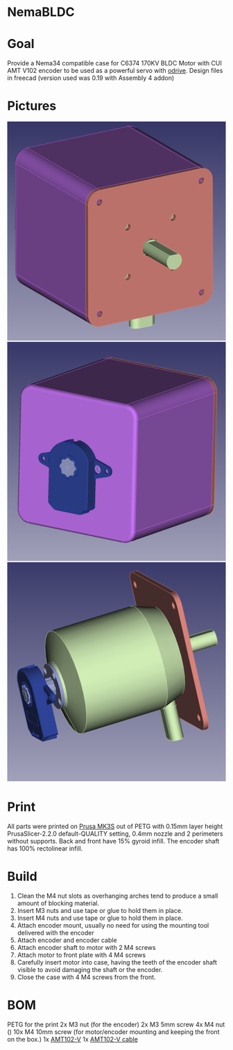 # NemaBLDC

# Goal

Provide a Nema34 compatible case for C6374 170KV BLDC Motor with CUI AMT V102 encoder to be used as a powerful servo with [odrive](https://odriverobotics.com/).
Design files in freecad (version used was 0.19 with Assembly 4 addon)

# Pictures 

![](images/front_left.png?raw=true)
![](images/backside_left.png?raw=true)
![](images/assembly_without_backside_housing.png?raw=true)

# Print

All parts were printed on [Prusa MK3S](https://www.prusa3d.com/) out of PETG with 0.15mm layer height PrusaSlicer-2.2.0 default-QUALITY setting, 0.4mm nozzle and 2 perimeters without supports.
Back and front have 15% gyroid infill.
The encoder shaft has 100% rectolinear infill.

# Build

1. Clean the M4 nut slots as overhanging arches tend to produce a small amount of blocking material.
2. Insert M3 nuts and use tape or glue to hold them in place. 
3. Insert M4 nuts and use tape or glue to hold them in place.
4. Attach encoder mount, usually no need for using the mounting tool delivered with the encoder
5. Attach encoder and encoder cable
6. Attach encoder shaft to motor with 2 M4 screws
7. Attach motor to front plate with 4 M4 screws
8. Carefully insert motor into case, having the teeth of the encoder shaft visible to avoid damaging the shaft or the encoder.
9. Close the case with 4 M4 screws from the front.

# BOM

PETG for the print
2x M3 nut (for the encoder)
2x M3 5mm screw
4x M4 nut ()
10x M4 10mm screw (for motor/encoder mounting and keeping the front on the box.)
1x [AMT102-V](https://octopart.com/amt102-v-cui+devices-106233269)
1x [AMT102-V cable](https://octopart.com/search?q=CUI-3132-1FT&currency=USD&specs=0)
